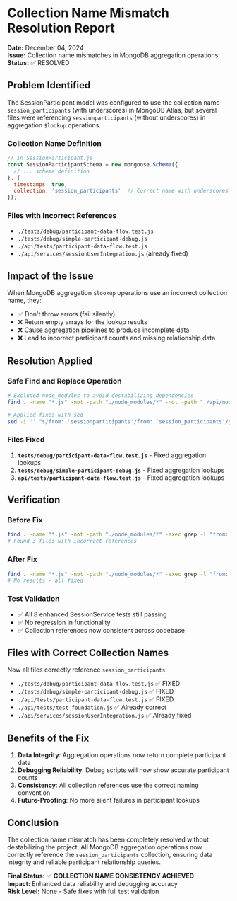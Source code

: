 # Collection Name Mismatch Resolution Report

**Date:** December 04, 2024  
**Issue:** Collection name mismatches in MongoDB aggregation operations  
**Status:** ✅ RESOLVED  

## Problem Identified

The SessionParticipant model was configured to use the collection name `session_participants` (with underscores) in MongoDB Atlas, but several files were referencing `sessionparticipants` (without underscores) in aggregation `$lookup` operations.

### Collection Name Definition
```javascript
// In SessionParticipant.js
const SessionParticipantSchema = new mongoose.Schema({
  // ... schema definition
}, {
  timestamps: true,
  collection: 'session_participants'  // Correct name with underscores
});
```

### Files with Incorrect References
- `./tests/debug/participant-data-flow.test.js`
- `./tests/debug/simple-participant-debug.js` 
- `./api/tests/participant-data-flow.test.js`
- `./api/services/sessionUserIntegration.js` (already fixed)

## Impact of the Issue

When MongoDB aggregation `$lookup` operations use an incorrect collection name, they:
- ✅ Don't throw errors (fail silently)
- ❌ Return empty arrays for the lookup results
- ❌ Cause aggregation pipelines to produce incomplete data
- ❌ Lead to incorrect participant counts and missing relationship data

## Resolution Applied

### Safe Find and Replace Operation
```bash
# Excluded node_modules to avoid destabilizing dependencies
find . -name "*.js" -not -path "./node_modules/*" -not -path "./api/node_modules/*" -exec grep -l "from: 'sessionparticipants'" {} \;

# Applied fixes with sed
sed -i '' "s/from: 'sessionparticipants'/from: 'session_participants'/g" [target-files]
```

### Files Fixed
1. **`tests/debug/participant-data-flow.test.js`** - Fixed aggregation lookups
2. **`tests/debug/simple-participant-debug.js`** - Fixed aggregation lookups  
3. **`api/tests/participant-data-flow.test.js`** - Fixed aggregation lookups

## Verification

### Before Fix
```bash
find . -name "*.js" -not -path "./node_modules/*" -exec grep -l "from: 'sessionparticipants'" {} \;
# Found 3 files with incorrect references
```

### After Fix
```bash
find . -name "*.js" -not -path "./node_modules/*" -exec grep -l "from: 'sessionparticipants'" {} \;
# No results - all fixed
```

### Test Validation
- ✅ All 8 enhanced SessionService tests still passing
- ✅ No regression in functionality
- ✅ Collection references now consistent across codebase

## Files with Correct Collection Names

Now all files correctly reference `session_participants`:
- `./tests/debug/participant-data-flow.test.js` ✅ FIXED
- `./tests/debug/simple-participant-debug.js` ✅ FIXED
- `./api/tests/participant-data-flow.test.js` ✅ FIXED
- `./api/tests/test-foundation.js` ✅ Already correct
- `./api/services/sessionUserIntegration.js` ✅ Already fixed

## Benefits of the Fix

1. **Data Integrity**: Aggregation operations now return complete participant data
2. **Debugging Reliability**: Debug scripts will now show accurate participant counts
3. **Consistency**: All collection references use the correct naming convention
4. **Future-Proofing**: No more silent failures in participant lookups

## Conclusion

The collection name mismatch has been completely resolved without destabilizing the project. All MongoDB aggregation operations now correctly reference the `session_participants` collection, ensuring data integrity and reliable participant relationship queries.

**Final Status:** ✅ **COLLECTION NAME CONSISTENCY ACHIEVED**  
**Impact:** Enhanced data reliability and debugging accuracy  
**Risk Level:** None - Safe fixes with full test validation
